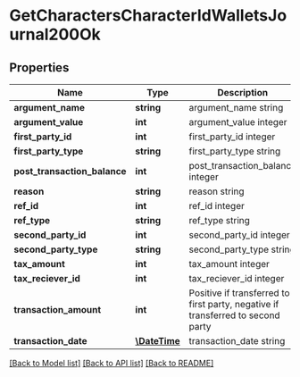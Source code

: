 # GetCharactersCharacterIdWalletsJournal200Ok

## Properties
Name | Type | Description | Notes
------------ | ------------- | ------------- | -------------
**argument_name** | **string** | argument_name string | [optional] 
**argument_value** | **int** | argument_value integer | [optional] 
**first_party_id** | **int** | first_party_id integer | [optional] 
**first_party_type** | **string** | first_party_type string | [optional] 
**post_transaction_balance** | **int** | post_transaction_balance integer | [optional] 
**reason** | **string** | reason string | [optional] 
**ref_id** | **int** | ref_id integer | 
**ref_type** | **string** | ref_type string | 
**second_party_id** | **int** | second_party_id integer | [optional] 
**second_party_type** | **string** | second_party_type string | [optional] 
**tax_amount** | **int** | tax_amount integer | [optional] 
**tax_reciever_id** | **int** | tax_reciever_id integer | [optional] 
**transaction_amount** | **int** | Positive if transferred to first party, negative if transferred to second party | [optional] 
**transaction_date** | [**\DateTime**](\DateTime.md) | transaction_date string | 

[[Back to Model list]](../README.md#documentation-for-models) [[Back to API list]](../README.md#documentation-for-api-endpoints) [[Back to README]](../README.md)


